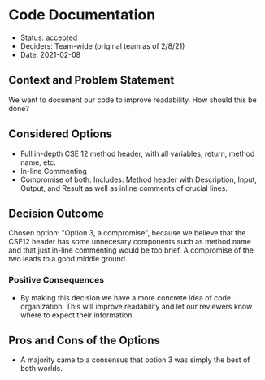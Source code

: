 # Code Documentation

* Status: accepted
* Deciders: Team-wide (original team as of 2/8/21)
* Date: 2021-02-08 

## Context and Problem Statement

We want to document our code to improve readability.  How should this be done?

## Considered Options  
* Full in-depth CSE 12 method header, with all variables, return, method name, etc.  
* In-line Commenting  
* Compromise of both: 
Includes: Method header with Description, Input, Output, and Result as well as inline comments of crucial lines.

## Decision Outcome

Chosen option: "Option 3, a compromise", because we believe that the CSE12 header has some unnecesary components such as method name and that just in-line commenting would be too brief.  A compromise of the two leads to a good middle ground.

### Positive Consequences

* By making this decision we have a more concrete idea of code organization.  This will improve readability and let our reviewers know where to expect their information.

## Pros and Cons of the Options 
* A majority came to a consensus that option 3 was simply the best of both worlds.